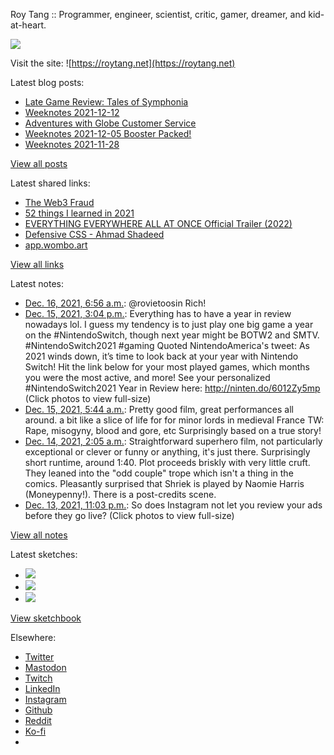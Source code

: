 Roy Tang :: Programmer, engineer, scientist, critic, gamer, dreamer, and kid-at-heart.

![](https://roytang.net/static/img/profile.jpg)

Visit the site: ![https://roytang.net](https://roytang.net)

Latest blog posts:

- [Late Game Review: Tales of Symphonia](https://roytang.net/2021/12/symphonia/)
- [Weeknotes 2021-12-12](https://roytang.net/2021/12/weeknotes-12-12/)
- [Adventures with Globe Customer Service](https://roytang.net/2021/12/globe-cs/)
- [Weeknotes 2021-12-05 Booster Packed!](https://roytang.net/2021/12/weeknotes-12-05/)
- [Weeknotes 2021-11-28](https://roytang.net/2021/11/weeknotes-11-28/)

[View all posts](https://roytang.net/blog)

Latest shared links:

- [The Web3 Fraud](https://roytang.net/2021/12/the-web3-fraud/)
- [52 things I learned in 2021](https://roytang.net/2021/12/52-things-i-learned-in-2021/)
- [EVERYTHING EVERYWHERE ALL AT ONCE Official Trailer (2022)](https://roytang.net/2021/12/54b78234e92ac03873a8f9ae1f07e8d4/)
- [Defensive CSS -    Ahmad Shadeed](https://roytang.net/2021/12/be8a552ab42cd847dad32c1bc9a7aef0/)
- [app.wombo.art](https://roytang.net/2021/12/f2d11ee5f7c5fb79e86cc5f3ba0b3ef5/)

[View all links](https://roytang.net/links)

Latest notes:

- [Dec. 16, 2021, 6:56 a.m.](https://roytang.net/2021/12/1471252869881819138/): @rovietoosin Rich!
- [Dec. 15, 2021, 3:04 p.m.](https://roytang.net/2021/12/1471013172479889410/): Everything has to have a year in review nowadays lol. I guess my tendency is to just play one big game a year on the #NintendoSwitch, though next year might be BOTW2 and SMTV. #NintendoSwitch2021 #gaming Quoted NintendoAmerica&#x27;s tweet: As 2021 winds down, it’s time to look back at your year with Nintendo Switch! Hit the link below for your most played games, which months you were the most active, and more! See your personalized #NintendoSwitch2021 Year in Review here: http://ninten.do/6012Zy5mp (Click photos to view full-size)
- [Dec. 15, 2021, 5:44 a.m.](https://roytang.net/2021/12/6a6736de7e1db5688bb8a6bc15b9e023/): Pretty good film, great performances all around. a bit like a slice of life for for minor lords in medieval France TW: Rape, misogyny, blood and gore, etc Surprisingly based on a true story!
- [Dec. 14, 2021, 2:05 a.m.](https://roytang.net/2021/12/56dd95663d98892bbe89d56ab0b96887/): Straightforward superhero film, not particularly exceptional or clever or funny or anything, it&#x27;s just there. Surprisingly short runtime, around 1:40. Plot proceeds briskly with very little cruft. They leaned into the &quot;odd couple&quot; trope which isn&#x27;t a thing in the comics. Pleasantly surprised that Shriek is played by Naomie Harris (Moneypenny!). There is a post-credits scene.
- [Dec. 13, 2021, 11:03 p.m.](https://roytang.net/2021/12/1470409034948030464/): So does Instagram not let you review your ads before they go live? (Click photos to view full-size)

[View all notes](https://roytang.net/notes)

Latest sketches:


- ![](https://roytang.net/media/cache/b6/de/b6de36cc617b0960dafa2711b87a1be0.jpg)
- ![](https://roytang.net/media/cache/e7/bc/e7bcdf817169317d43e156de95b107d7.jpg)
- ![](https://roytang.net/media/cache/56/ad/56ad935611eb7963ea1573061c00c51e.jpg)

[View sketchbook](https://roytang.net/albums/sketchbook)


Elsewhere:

- [Twitter](https://twitter.com/roytang)
- [Mastodon](https://mastodon.technology/@roytang)
- [Twitch](https://twitch.tv/twitchyroy)
- [LinkedIn](https://www.linkedin.com/in/roytang)
- [Instagram](https://instagram.com/roytang0400)
- [Github](https://github.com/roytang)
- [Reddit](https://reddit.com/u/hungryroy)
- [Ko-fi](https://ko-fi.com/roytang)
- [](mailto:hello@roytang.net)